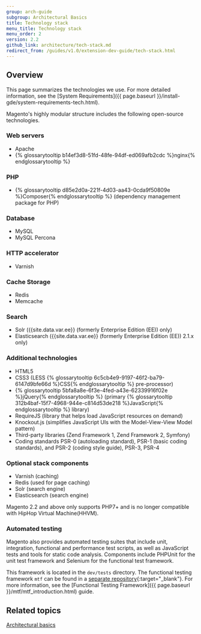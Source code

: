 ```yaml
---
group: arch-guide
subgroup: Architectural Basics
title: Technology stack
menu_title: Technology stack
menu_order: 2
version: 2.2
github_link: architecture/tech-stack.md
redirect_from: /guides/v1.0/extension-dev-guide/tech-stack.html
---
```


## Overview

This page summarizes the technologies we use. For more detailed information, see the [System Requirements]({{ page.baseurl }}/install-gde/system-requirements-tech.html).

Magento's highly modular structure includes the following open-source technologies.

### Web servers

*	Apache
*	{% glossarytooltip b14ef3d8-51fd-48fe-94df-ed069afb2cdc %}nginx{% endglossarytooltip %}

### PHP

*	{% glossarytooltip d85e2d0a-221f-4d03-aa43-0cda9f50809e %}Composer{% endglossarytooltip %} (dependency management package for PHP)

### Database

*	MySQL
*	MySQL Percona

### HTTP accelerator

*	Varnish

### Cache Storage

*	Redis
*	Memcache

### Search

* Solr ({{site.data.var.ee}} (formerly Enterprise Edition (EE)) only)
* Elasticsearch ({{site.data.var.ee}} (formerly Enterprise Edition (EE)) 2.1.x only)

### Additional technologies

*	HTML5
*	CSS3 (LESS {% glossarytooltip 6c5cb4e9-9197-46f2-ba79-6147d9bfe66d %}CSS{% endglossarytooltip %} pre-processor)
*	{% glossarytooltip 5bfa8a8e-6f3e-4fed-a43e-62339916f02e %}jQuery{% endglossarytooltip %} (primary {% glossarytooltip 312b4baf-15f7-4968-944e-c814d53de218 %}JavaScript{% endglossarytooltip %} library)
*	RequireJS (library that helps load JavaScript resources on demand)
*	Knockout.js (simplifies JavaScript UIs with the Model-View-View Model pattern)
*	Third-party libraries (Zend Framework 1, Zend Framework 2, Symfony)
*	Coding standards PSR-0 (autoloading standard), PSR-1 (basic coding standards), and PSR-2 (coding style guide), PSR-3, PSR-4

### Optional stack components

*	Varnish (caching)
*	Redis (used for page caching)
*	Solr (search engine)
*	Elasticsearch (search engine)

Magento 2.2 and above only supports PHP7+ and is no longer compatible with HipHop Virtual Machine(HHVM).

### Automated testing

Magento also provides automated testing suites that include unit, integration, functional and performance test scripts, as well as JavaScript tests and tools for static code analysis. Components include PHPUnit for the unit test framework and Selenium for the functional test framework.

This framework is located in the `dev/tests` directory. The functional testing framework `mtf` can be found in a [separate repository](https://github.com/magento/mtf){:target="_blank"}.
For more information, see the [Functional Testing Framework]({{ page.baseurl }}/mtf/mtf_introduction.html) guide.

## Related topics
<a href="{{ page.baseurl }}/architecture/archi_perspectives/ABasics_intro.html">Architectural basics</a>
